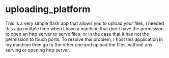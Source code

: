 # uploading_platform
This is a very simple flask app that allows you to upload your files, I needed this app multple time when I have a machine that don't have the permission to open an http server to serve files, or in the case that it has not the permission to touch ports. To resolve this problem, I host this application in my machine then go to the other one and upload the files, without any serving or opening http server.